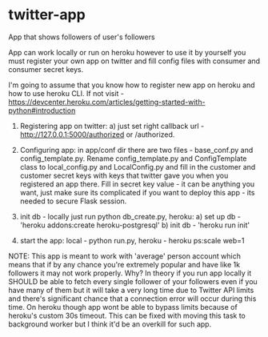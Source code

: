 # twitter-app
App that shows followers of user's followers

App can work locally or run on heroku however to use it by yourself you must register your own app on twitter and fill config files with
consumer and consumer secret keys.

I'm going to assume that you know how to register new app on heroku and how to use heroku CLI. 
If not visit - https://devcenter.heroku.com/articles/getting-started-with-python#introduction

1. Registering app on twitter:
  a) just set right callback url - http://127.0.0.1:5000/authorized or <heroku app url>/authorized.

2. Configuring app:
  in app/conf dir there are two files - base_conf.py and config_template.py. Rename config_template.py and ConfigTemplate class
  to local_config.py and LocalConfig.py and fill in the customer and customer secret keys with keys that twitter gave you
  when you registered an app there. Fill in secret key value - it can be anything you want, just make sure its complicated
  if you want to deploy this app - its needed to secure Flask session.
  
3. init db - locally just run python db_create.py, heroku:
  a) set up db - 'heroku addons:create heroku-postgresql'
  b) init db - 'heroku run init'

4. start the app: local - python run.py, heroku - heroku ps:scale web=1

NOTE: 
This app is meant to work with 'average' person account which means that if by any chance you're extremely popular and have like 1k followers it may not work properly. Why? In theory if you run app locally it SHOULD be able to fetch every single follower of your followers even if you have many of them but it will take a very long time due to Twitter API limits and there's significant chance that a connection error will occur during this time. On heroku though app wont be able to bypass limits because of heroku's custom 30s timeout. This can be fixed with moving this task to background worker but I think it'd be an overkill for such app.

